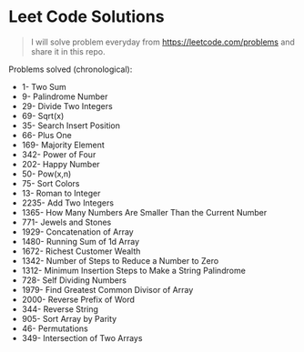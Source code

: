 # Leet Code Solutions

>I will solve problem everyday from https://leetcode.com/problems  and share it in this repo.

Problems solved (chronological):

- 1- Two Sum
- 9- Palindrome Number
- 29- Divide Two Integers
- 69- Sqrt(x)
- 35- Search Insert Position
- 66- Plus One
- 169- Majority Element
- 342- Power of Four
- 202- Happy Number
- 50- Pow(x,n)
- 75- Sort Colors
- 13- Roman to Integer
- 2235- Add Two Integers
- 1365- How Many Numbers Are Smaller Than the Current Number
- 771- Jewels and Stones
- 1929- Concatenation of Array
- 1480- Running Sum of 1d Array
- 1672- Richest Customer Wealth
- 1342- Number of Steps to Reduce a Number to Zero
- 1312- Minimum Insertion Steps to Make a String Palindrome
- 728- Self Dividing Numbers
- 1979- Find Greatest Common Divisor of Array
- 2000- Reverse Prefix of Word
- 344- Reverse String
- 905- Sort Array by Parity
- 46- Permutations
- 349- Intersection of Two Arrays